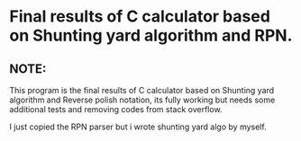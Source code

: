 # Final results of C calculator based on Shunting yard algorithm and RPN.

## NOTE: 
This program is the final results of C calculator based on Shunting yard algorithm and Reverse polish notation, its fully working but needs some additional tests and removing codes from stack overflow.

I just copied the RPN parser but i wrote shunting yard algo by myself.
